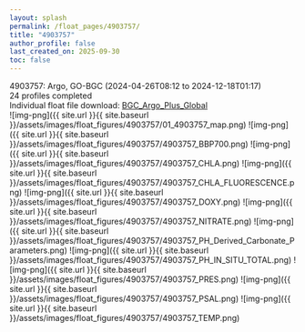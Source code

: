 ```yaml
---
layout: splash
permalink: /float_pages/4903757/
title: "4903757"
author_profile: false
last_created_on: 2025-09-30
toc: false
---
```

 
4903757: Argo, GO-BGC (2024-04-26T08:12 to 2024-12-18T01:17)\
24 profiles completed\
Individual float file download: [BGC_Argo_Plus_Global](https://ftp.soest.hawaii.edu/bgc_argo_plus/Individual_Floats/outliers_removed/4903757_Sprof_processed.nc)\
![img-png]({{ site.url }}{{ site.baseurl }}/assets/images/float_figures/4903757/01_4903757_map.png)
![img-png]({{ site.url }}{{ site.baseurl }}/assets/images/float_figures/4903757/4903757_BBP700.png)
![img-png]({{ site.url }}{{ site.baseurl }}/assets/images/float_figures/4903757/4903757_CHLA.png)
![img-png]({{ site.url }}{{ site.baseurl }}/assets/images/float_figures/4903757/4903757_CHLA_FLUORESCENCE.png)
![img-png]({{ site.url }}{{ site.baseurl }}/assets/images/float_figures/4903757/4903757_DOXY.png)
![img-png]({{ site.url }}{{ site.baseurl }}/assets/images/float_figures/4903757/4903757_NITRATE.png)
![img-png]({{ site.url }}{{ site.baseurl }}/assets/images/float_figures/4903757/4903757_PH_Derived_Carbonate_Parameters.png)
![img-png]({{ site.url }}{{ site.baseurl }}/assets/images/float_figures/4903757/4903757_PH_IN_SITU_TOTAL.png)
![img-png]({{ site.url }}{{ site.baseurl }}/assets/images/float_figures/4903757/4903757_PRES.png)
![img-png]({{ site.url }}{{ site.baseurl }}/assets/images/float_figures/4903757/4903757_PSAL.png)
![img-png]({{ site.url }}{{ site.baseurl }}/assets/images/float_figures/4903757/4903757_TEMP.png)
